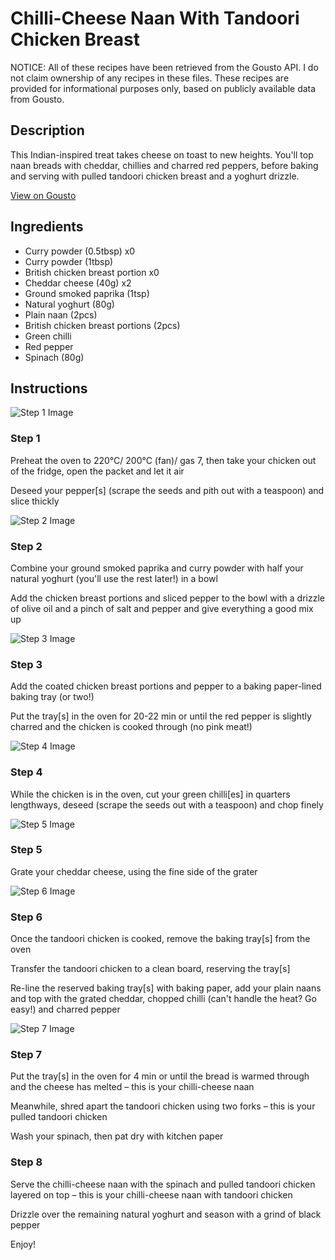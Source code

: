 # Chilli-Cheese Naan With Tandoori Chicken Breast

NOTICE: All of these recipes have been retrieved from the Gousto API. I do not claim ownership of any recipes in these files. These recipes are provided for informational purposes only, based on publicly available data from Gousto.

## Description

This Indian-inspired treat takes cheese on toast to new heights. You'll top naan breads with cheddar, chillies and charred red peppers, before baking and serving with pulled tandoori chicken breast and a yoghurt drizzle. 

[View on Gousto](https://www.gousto.co.uk/recipes/cookbook/chilli-cheese-naan-with-tandoori-chicken-breast)

## Ingredients

- Curry powder (0.5tbsp) x0
- Curry powder (1tbsp)
- British chicken breast portion x0
- Cheddar cheese (40g) x2
- Ground smoked paprika (1tsp)
- Natural yoghurt (80g)
- Plain naan (2pcs)
- British chicken breast portions (2pcs)
- Green chilli
- Red pepper
- Spinach (80g)

## Instructions

![Step 1 Image](https://production-media.gousto.co.uk/cms/recipe-step-image/step-1-1682416382561-x200.jpg)

### Step 1

Preheat the oven to 220°C/ 200°C (fan)/ gas 7, then take your chicken out of the fridge, open the packet and let it air

Deseed your pepper[s] (scrape the seeds and pith out with a teaspoon) and slice thickly

![Step 2 Image](https://production-media.gousto.co.uk/cms/recipe-step-image/step-2-1682416386146-x200.jpg)

### Step 2

Combine your ground smoked paprika and curry powder with half your natural yoghurt (you'll use the rest later!) in a bowl

Add the chicken breast portions and sliced pepper to the bowl with a drizzle of olive oil and a pinch of salt and pepper and give everything a good mix up

![Step 3 Image](https://production-media.gousto.co.uk/cms/recipe-step-image/step-3-1682416390560-x200.jpg)

### Step 3

Add the coated chicken breast portions and pepper to a baking paper-lined baking tray (or two!)

Put the tray[s] in the oven for 20-22 min or until the red pepper is slightly charred and the chicken is cooked through (no pink meat!)

![Step 4 Image](https://production-media.gousto.co.uk/cms/recipe-step-image/step-4-1682416394587-x200.jpg)

### Step 4

While the chicken is in the oven, cut your green chilli[es] in quarters lengthways, deseed (scrape the seeds out with a teaspoon) and chop finely

![Step 5 Image](https://production-media.gousto.co.uk/cms/recipe-step-image/step-5-1682416397883-x200.jpg)

### Step 5

Grate your cheddar cheese, using the fine side of the grater

![Step 6 Image](https://production-media.gousto.co.uk/cms/recipe-step-image/step-6-1682416401592-x200.jpg)

### Step 6

Once the tandoori chicken is cooked, remove the baking tray[s] from the oven

Transfer the tandoori chicken to a clean board, reserving the tray[s]

Re-line the reserved baking tray[s] with baking paper, add your plain naans and top with the grated cheddar, chopped chilli (can't handle the heat? Go easy!) and charred pepper

![Step 7 Image](https://production-media.gousto.co.uk/cms/recipe-step-image/step-7-1682416405392-x200.jpg)

### Step 7

Put the tray[s] in the oven for 4 min or until the bread is warmed through and the cheese has melted – this is your chilli-cheese naan

Meanwhile, shred apart the tandoori chicken using two forks – this is your pulled tandoori chicken

Wash your spinach, then pat dry with kitchen paper

### Step 8

Serve the chilli-cheese naan with the spinach and pulled tandoori chicken layered on top  – this is your chilli-cheese naan with tandoori chicken

Drizzle over the remaining natural yoghurt and season with a grind of black pepper

Enjoy!

